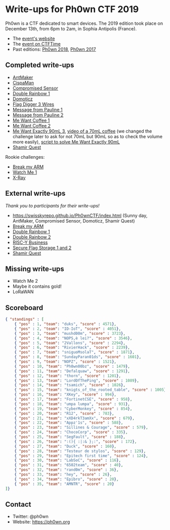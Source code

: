 # Write-ups for Ph0wn CTF 2019

Ph0wn is a CTF dedicated to smart devices. The 2019 edition took place on December 13th, from 6pm to 2am, in Sophia Antipolis (France).

- The [event's website](https://ph0wn.org)
- The [event on CTFTime](https://ctftime.org/event/915)
- Past editions: [Ph0wn 2018](https://github.com/cryptax/write-ups-2018/tree/master/ph0wn-2018), [Ph0wn 2017](https://github.com/ctfs/write-ups-2017/tree/master/ph0wn-ctf-2017)

## Completed write-ups

- [AntMaker](https://github.com/ph0wn/writeups/blob/master/2019/hardware/partial-antmaker.md)
- [CispaMan](https://github.com/ph0wn/writeups/blob/master/2019/reverse/cispaman.md)
- [Compromised Sensor](https://github.com/ph0wn/writeups/blob/master/2019/misc/compromised-sensor.md)
- [Double Rainbow 1](https://github.com/ph0wn/writeups/blob/master/2019/reverse/doublerainbow1.md)
- [Domoticz](https://github.com/ph0wn/writeups/blob/master/2019/misc/domoticz.md)
- [Flag Digger 3 Wires](https://github.com/ph0wn/writeups/blob/master/2019/hardware/flagdigger.md)
- [Message from Pauline 1](https://github.com/ph0wn/writeups/blob/master/2019/crypto/message-pauline-1.md)
- [Message from Pauline 2](https://github.com/ph0wn/writeups/blob/master/2019/reverse/message-pauline-2.md)
- [Me Want Coffee 1](https://github.com/ph0wn/writeups/blob/master/2019/network/mewantcoffee-1-2-3.md)
- [Me Want Coffee 2](https://github.com/ph0wn/writeups/blob/master/2019/network/mewantcoffee-1-2-3.md)
- [Me Want Exactly 90mL 3](https://github.com/ph0wn/writeups/blob/master/2019/network/mewantcoffee-1-2-3.md), [video of a 70mL coffee](https://github.com/ph0wn/writeups/blob/master/2019/network/join-coffee-70ml.mp4) (we changed the challenge later to ask for not 70mL but 90mL so as to check the volume more easily), [script to solve Me Want Exactly 90mL](https://github.com/ph0wn/writeups/blob/master/2019/network/ph0wn-hack.sh)
- [Shamir Quest](https://github.com/ph0wn/writeups/blob/master/2019/crypto/shamirquest.md)

Rookie challenges:

- [Break my ARM](https://github.com/ph0wn/writeups/blob/master/2019/rookie/breakmyarm.md)
- [Watch Me 1](https://github.com/ph0wn/writeups/blob/master/2019/rookie/watchme1.md)
- [X-Ray](https://github.com/ph0wn/writeups/blob/master/2019/rookie/xray.md)


## External write-ups

*Thank you to participants for their write-ups!*

- https://swisskyrepo.github.io/Ph0wnCTF/index.html (Sunny day, AntMaker, Compromised Sensor, Domoticz, Shamir Quest)
- [Break my ARM](https://ctftime.org/writeup/17648)
- [Double Rainbow 1](http://sebastien.andrivet.com/en/posts/ph0wn-2019-double-rainbow-writeup/)
- [Double Rainbow 2](http://sebastien.andrivet.com/en/posts/ph0wn-2019-double-rainbow-level-2/)
- [RISC-Y Business](http://duksctf.github.io/2019/12/13/ph0wn-RISC-Y-Business.html)
- [Secure Flag Storage 1 and 2](https://github.com/vdehors/writeups/blob/master/ph0wn2019/pwn/securefs/README.md)
- [Shamir Quest](https://github.com/ziyedbe/ph0wn/tree/master/shamir)


## Missing write-ups

- Watch Me 2
- Maybe it contains gold!
- LoRaWAN


## Scoreboard

```json
{ "standings" : [
	{ "pos" : 1, "team": "duks", "score" : 4571},
	{ "pos" : 2, "team": "ID-IoT", "score" : 4051},
	{ "pos" : 3, "team": "mushd00m", "score" : 3723},
	{ "pos" : 4, "team": "NOPS,è lei?", "score" : 3546},
	{ "pos" : 5, "team": "2Vallons", "score" : 2294},
	{ "pos" : 6, "team": "RivierHack", "score" : 2239},
	{ "pos" : 7, "team": "sniguoMsolaT", "score" : 1871},
	{ "pos" : 8, "team": "SundayParan01ds", "score" : 1601},
	{ "pos" : 9, "team": "NOPZ", "score" : 1521},
	{ "pos" : 10, "team": "Ph0wn00bz", "score" : 1479},
	{ "pos" : 11, "team": "Defalquaw", "score" : 1291},
	{ "pos" : 12, "team": "thorn", "score" : 1201},
	{ "pos" : 13, "team": "LordOfThePing", "score" : 1089},
	{ "pos" : 14, "team": "tsamich", "score" : 1026},
	{ "pos" : 15, "team": "knigts_of_the_rooted_table", "score" : 1005},
	{ "pos" : 16, "team": "XKey", "score" : 994},
	{ "pos" : 17, "team": "FortinetCSE", "score" : 958},
	{ "pos" : 18, "team": "umpa lumpa", "score" : 931},
	{ "pos" : 19, "team": "CyberMonkey", "score" : 854},
	{ "pos" : 20, "team": "R12", "score" : 783},
	{ "pos" : 21, "team": "xXD4rkT3amXx", "score" : 679},
	{ "pos" : 22, "team": "Appz'1s", "score" : 588},
	{ "pos" : 23, "team": "Sillines & Courage", "score" : 579},
	{ "pos" : 24, "team": "ChocoCorp", "score" : 335},
	{ "pos" : 25, "team": "SegFault", "score" : 188},
	{ "pos" : 26, "team": ":(){ :|:& };:", "score" : 172},
	{ "pos" : 27, "team": "Duck", "score" : 160},
	{ "pos" : 28, "team": "Testeur de stylos", "score" : 129},
	{ "pos" : 29, "team": "Epitech first time", "score" : 124},
	{ "pos" : 30, "team": "LabSoC", "score" : 116},
	{ "pos" : 31, "team": "6502team", "score" : 40},
	{ "pos" : 32, "team": "rand0m", "score" : 36},
	{ "pos" : 33, "team": "hey", "score" : 26},
	{ "pos" : 34, "team": "Epibro", "score" : 20},
	{ "pos" : 35, "team": "AMNTR", "score" : 20}
]}
```

## Contact

- Twitter: @ph0wn
- Website: https://ph0wn.org

